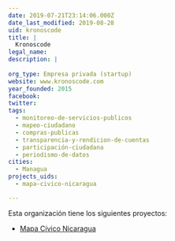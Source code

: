 ```yaml
---
date: 2019-07-21T23:14:06.000Z
date_last_modified: 2019-08-28
uid: kronoscode
title: |
  Kronoscode
legal_name: 
description: |
  
org_type: Empresa privada (startup)
website: www.kronoscode.com
year_founded: 2015
facebook: 
twitter: 
tags:
  - monitoreo-de-servicios-publicos
  - mapeo-ciudadano
  - compras-publicas
  - transparencia-y-rendicion-de-cuentas
  - participación-ciudadana
  - periodismo-de-datos
cities: 
  - Managua
projects_uids:
  - mapa-civico-nicaragua

---
```


Esta organización tiene los siguientes proyectos:

- [Mapa Cívico Nicaragua](/proyectos/mapa-civico-nicaragua)
